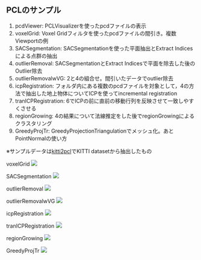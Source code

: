 PCLのサンプル
---

1. pcdViewer: PCLVisualizerを使ったpcdファイルの表示
2. voxelGrid: Voxel Gridフィルタを使ったpcdファイルの間引き。複数Viewportの例
3. SACSegmentation: SACSegmentationを使った平面抽出とExtract Indicesによる点群の抽出
4. outlierRemoval: SACSegmentationとExtract Indicesで平面を除去した後のOutlier除去
5. outlierRemovalwVG: 2と4の組合せ。間引いたデータでoutlier除去
6. icpRegistration: フォルダ内にある複数のpcdファイルを対象として，4の方法で抽出した地上物体についてICPを使ってincremental registration
7. tranICPRegistration: 6でICPの前に直前の移動行列を反映させて一致しやすくさせる
8. regionGrowing: 4の結果について法線推定をした後でregionGrowingによるクラスタリング
9. GreedyProjTr: GreedyProjectionTriangulationでメッシュ化。あとPointNormalの使い方


※サンプルデータは[kitti2pcl](https://github.com/jaejunlee0538/kitti2pcl)でKITTI datasetから抽出したもの

voxelGrid
![](https://github.com/eiichiromomma/pcl_samples/blob/master/voxelGrid/voxelGrid-screenshot.png)

SACSegmentation
![](https://github.com/eiichiromomma/pcl_samples/blob/master/SACSegmentation/SACSegmentation-screenshot.png)

outlierRemoval
![](https://github.com/eiichiromomma/pcl_samples/blob/master/outlierRemoval/outlierRemoval-screenshot.png)

outlierRemovalwVG
![](https://github.com/eiichiromomma/pcl_samples/blob/master/outlierRemovalwVG/outlierRemovalwVG-screenshot.png)

icpRegistration
![](https://github.com/eiichiromomma/pcl_samples/blob/master/icpRegistration/icpRegistration-screenshot.png)

tranICPRegistration
![](https://github.com/eiichiromomma/pcl_samples/blob/master/tranICPRegistration/tranICPRegistration-screenshot.png)

regionGrowing
![](https://github.com/eiichiromomma/pcl_samples/blob/master/regionGrowing/regionGrowing-screenshot.png)

GreedyProjTr
![](https://github.com/eiichiromomma/pcl_samples/blob/master/GreedyProjTr/GreedyProjTr-screenshot.png)
